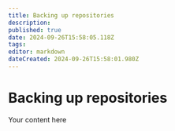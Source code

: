 ```yaml
---
title: Backing up repositories
description: 
published: true
date: 2024-09-26T15:58:05.118Z
tags: 
editor: markdown
dateCreated: 2024-09-26T15:58:01.980Z
---
```


# Backing up repositories
Your content here
